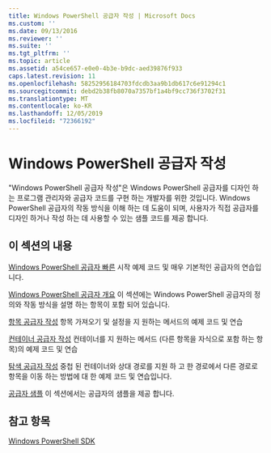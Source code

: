 ```yaml
---
title: Windows PowerShell 공급자 작성 | Microsoft Docs
ms.custom: ''
ms.date: 09/13/2016
ms.reviewer: ''
ms.suite: ''
ms.tgt_pltfrm: ''
ms.topic: article
ms.assetid: a54ce657-e0e0-4b3e-b9dc-aed39876f933
caps.latest.revision: 11
ms.openlocfilehash: 58252956184703fdcdb3aa9b1db617c6e91294c1
ms.sourcegitcommit: debd2b38fb8070a7357bf1a4bf9cc736f3702f31
ms.translationtype: MT
ms.contentlocale: ko-KR
ms.lasthandoff: 12/05/2019
ms.locfileid: "72366192"
---
```

# <a name="writing-a-windows-powershell-provider"></a>Windows PowerShell 공급자 작성

"Windows PowerShell 공급자 작성"은 Windows PowerShell 공급자를 디자인 하는 프로그램 관리자와 공급자 코드를 구현 하는 개발자를 위한 것입니다. Windows PowerShell 공급자의 작동 방식을 이해 하는 데 도움이 되며, 사용자가 직접 공급자를 디자인 하거나 작성 하는 데 사용할 수 있는 샘플 코드를 제공 합니다.

## <a name="in-this-section"></a>이 섹션의 내용

[Windows PowerShell 공급자 빠른](./windows-powershell-provider-quickstart.md) 시작 예제 코드 및 매우 기본적인 공급자의 연습입니다.

[Windows PowerShell 공급자 개요](./windows-powershell-provider-overview.md) 이 섹션에는 Windows PowerShell 공급자의 정의와 작동 방식을 설명 하는 항목이 포함 되어 있습니다.

[항목 공급자 작성](./writing-an-item-provider.md) 항목 가져오기 및 설정을 지 원하는 메서드의 예제 코드 및 연습

[컨테이너 공급자 작성](./writing-a-container-provider.md) 컨테이너를 지 원하는 메서드 (다른 항목을 자식으로 포함 하는 항목)의 예제 코드 및 연습

[탐색 공급자 작성](./writing-a-navigation-provider.md) 중첩 된 컨테이너와 상대 경로를 지원 하 고 한 경로에서 다른 경로로 항목을 이동 하는 방법에 대 한 예제 코드 및 연습입니다.

[공급자 샘플](./provider-samples.md) 이 섹션에서는 공급자의 샘플을 제공 합니다.

## <a name="see-also"></a>참고 항목

[Windows PowerShell SDK](../windows-powershell-reference.md)